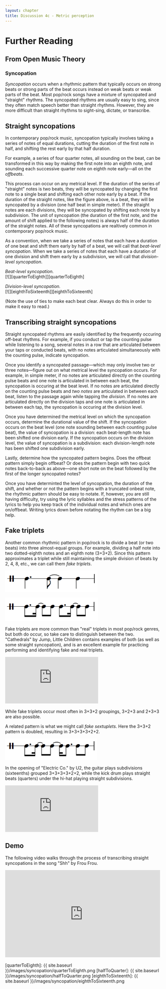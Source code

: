 ```yaml
---
layout: chapter
title: Discussion 4c - Metric perception
---
```


# Further Reading

## From Open Music Theory

### Syncopation

*Syncopation* occurs when a rhythmic pattern that typically occurs on strong beats or strong parts of the beat occurs instead on weak beats or weak parts of the beat. Most pop/rock songs have a mixture of syncopated and "straight" rhythms. The syncopated rhythms are usually easy to sing, since they often match speech better than straight rhythms. However, they are more difficult than straight rhythms to sight-sing, dictate, or transcribe. 

## Straight syncopations 

In contemporary pop/rock music, syncopation typically involves taking a series of notes of equal durations, cutting the duration of the first note in half, and shifting the rest early by that half duration.

For example, a series of four quarter notes, all sounding on the beat, can be transformed in this way by making the first note into an eighth note, and sounding each successive quarter note on eighth note early—all on the *offbeats*.

This process can occur on any metrical level. If the duration of the series of "straight" notes is two beats, they will be syncopated by changing the first note to a single beat and shifting each other note early by a beat. If the duration of the straight notes, like the figure above, is a beat, they will be syncopated by a division (one half beat in simple meter). If the straight notes are each divisions, they will be syncopated by shifting each note by a subdivision. The unit of syncopation (the duration of the first note, and the amount of shift applied to the following notes) is always half of the duration of the straight notes. All of these syncopations are realtively common in contemporary pop/rock music.

As a convention, when we take a series of notes that each have a duration of one beat and shift them early by half of a beat, we will call that *beat-level syncopation*. When we take a series of notes that each have a duration of one division and shift them early by a subdivision, we will call that *division-level syncopation*.

*Beat-level syncopation.*  
[![][quarterToEighth]][quarterToEighth]

*Division-level syncopation.*  
[![][eighthToSixteenth]][eighthToSixteenth]

(Note the use of ties to make each beat clear. Always do this in order to make it easy to read.)

## Transcribing straight syncopations 

Straight syncopated rhythms are easily identified by the frequently occuring off-beat rhythms. For example, if you conduct or tap the counting pulse while listening to a song, several notes in a row that are articulated between your taps or conducted beats, with no notes articulated simultaneously with the counting pulse, indicate syncopation.

Once you identify a syncopated passage—which may only involve two or three notes—figure out on what metrical level the syncopation occurs. For example, in simple meter, if no notes are articulated directly on the counting pulse beats and one note is articulated in between each beat, the syncopation is occuring at the beat level. If no notes are articulated directly on the counting pulse beats and *two notes* are articulated in between each beat, listen to the passage again while tapping the *division*. If no notes are articulated directly on the division taps and one note is articulated in between each tap, the syncopation is occuring at the division level. 

Once you have determined the metrical level on which the syncopation occurs, determine the durational value of the shift. If the syncopation occurs on the beat level (one note sounding between each counting pulse beat), the value of syncopation is a division: each beat-length note has been shifted one division early. If the syncopation occurs on the division level, the value of syncopation is a subdivision: each division-length note has been shifted one subdivision early.

Lastly, determine how the syncopated pattern begins. Does the offbeat pattern simply begin offbeat? Or does the pattern begin with two quick notes back-to-back as above—one short note on the beat followed by the first of the longer syncopated notes?

Once you have determinted the level of syncopation, the duration of the shift, and whether or not the pattern begins with a truncated onbeat note, the rhythmic pattern should be easy to notate. If, however, you are still having difficulty, try using the lyric syllables and the stress patterns of the lyrics to help you keep track of the individual notes and which ones are on/offbeat. Writing lyrics down before notating the rhythm can be a big help.

## Fake triplets

Another common rhythmic pattern in pop/rock is to divide a beat (or two beats) into three almost-equal groups. For example, dividing a half note into two dotted-eighth notes and an eighth note (3+3+2). Since this pattern approximates a triplet while still maintaining the simple division of beats by 2, 4, 8, etc., we can call them *fake triplets*.

![](/images/syncopation/fakeTripletsBar.png)

![](/images/syncopation/fakeTripletsHalfBar.png)

Fake triplets are more common than "real" triplets in most pop/rock genres, but both do occur, so take care to distinguish between the two. "Cathedrals" by Jump, Little Children contains examples of both (as well as  some straight syncopation), and is an excellent example for practicing performing and identifying fake and real triplets.

<iframe class="spotify"  src="https://embed.spotify.com/?uri=spotify:track:2wd52lU3agY0P3x2hxPYhm" frameborder="0" allowtransparency="true"></iframe>

While fake triplets occur most often in 3+3+2 groupings, 3+2+3 and 2+3+3 are also possible.

A related pattern is what we might call *fake sextuplets*. Here the 3+3+2 pattern is doubled, resulting in 3+3+3+3+2+2. 

![](/images/syncopation/fakeSextuplets.png)

In the opening of "Electric Co." by U2, the guitar plays subdivisions (sixteenths) grouped 3+3+3+3+2+2, while the kick drum plays straight beats (quarters) under the hi-hat playing straight subdivisions. 

<iframe class="spotify"  src="https://embed.spotify.com/?uri=spotify:track:7sSdgidO7APGUdad4Ssw0L" frameborder="0" allowtransparency="true"></iframe>

## Demo

The following video walks through the process of transcribing straight syncopations in the song "Shh" by Frou Frou.

<iframe src="http://player.vimeo.com/video/52491312?badge=0" width="500" height="281" class="aligncenter" frameborder="0" webkitAllowFullScreen mozallowfullscreen allowFullScreen></iframe><br/>


[quarterToEighth]: {{ site.baseurl }}/images/syncopation/quarterToEighth.png
[halfToQuarter]: {{ site.baseurl }}/images/syncopation/halfToQuarter.png
[eighthToSixteenth]: {{ site.baseurl }}/images/syncopation/eighthToSixteenth.png
